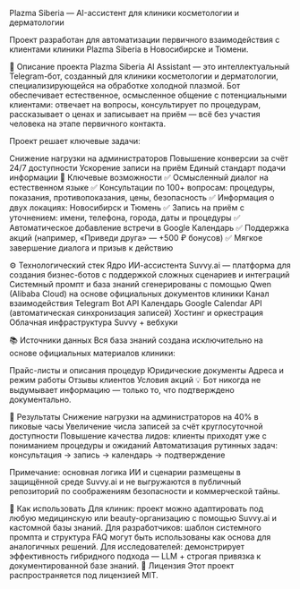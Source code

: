 Plazma Siberia — AI-ассистент для клиники косметологии и дерматологии

Проект разработан для автоматизации первичного взаимодействия с клиентами клиники Plazma Siberia в Новосибирске и Тюмени.

📌 Описание проекта
Plazma Siberia AI Assistant — это интеллектуальный Telegram-бот, созданный для клиники косметологии и дерматологии, специализирующейся на обработке холодной плазмой. Бот обеспечивает естественное, осмысленное общение с потенциальными клиентами: отвечает на вопросы, консультирует по процедурам, рассказывает о ценах и записывает на приём — всё без участия человека на этапе первичного контакта.

Проект решает ключевые задачи:

Снижение нагрузки на администраторов
Повышение конверсии за счёт 24/7 доступности
Ускорение записи на приём
Единый стандарт подачи информации
🧠 Ключевые возможности
✅ Осмысленный диалог на естественном языке
✅ Консультации по 100+ вопросам: процедуры, показания, противопоказания, цены, безопасность
✅ Информация о двух локациях: Новосибирск и Тюмень
✅ Запись на приём с уточнением: имени, телефона, города, даты и процедуры
✅ Автоматическое добавление встречи в Google Календарь
✅ Поддержка акций (например, «Приведи друга» — +500 ₽ бонусов)
✅ Мягкое завершение диалога и призыв к действию

⚙️ Технологический стек
Ядро ИИ-ассистента
Suvvy.ai — платформа для создания бизнес-ботов с поддержкой сложных сценариев и интеграций
Системный промпт и база знаний сгенерированы с помощью Qwen (Alibaba Cloud) на основе официальных документов клиники
Канал взаимодействия Telegram Bot API
Календарь Google Calendar API (автоматическая синхронизация записей)
Хостинг и оркестрация Облачная инфраструктура Suvvy + вебхуки

📚 Источники данных
Вся база знаний создана исключительно на основе официальных материалов клиники:

Прайс-листы и описания процедур
Юридические документы 
Адреса и режим работы
Отзывы клиентов
Условия акций
💡 Бот никогда не выдумывает информацию — только то, что подтверждено документально. 

🎯 Результаты
Снижение нагрузки на администраторов на 40% в пиковые часы
Увеличение числа записей за счёт круглосуточной доступности
Повышение качества лидов: клиенты приходят уже с пониманием процедуры и ожиданий
Автоматизация рутинных задач: консультация → запись → календарь → подтверждение

Примечание: основная логика ИИ и сценарии размещены в защищённой среде Suvvy.ai и не выгружаются в публичный репозиторий по соображениям безопасности и коммерческой тайны. 

🤝 Как использовать
Для клиник: проект можно адаптировать под любую медицинскую или beauty-организацию с помощью Suvvy.ai и кастомной базы знаний.
Для разработчиков: шаблон системного промпта и структура FAQ могут быть использованы как основа для аналогичных решений.
Для исследователей: демонстрирует эффективность гибридного подхода — LLM + строгая привязка к документированной базе знаний.
📄 Лицензия
Этот проект распространяется под лицензией MIT.
